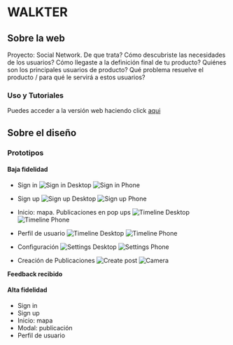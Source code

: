 # WALKTER #

## Sobre la web ##

Proyecto: Social Network. De que trata?
Cómo descubriste las necesidades de los usuarios? 
Cómo llegaste a la definición final de tu producto?
Quiénes son los principales usuarios de producto?
Qué problema resuelve el producto / para qué le servirá a estos usuarios?

### Uso y Tutoriales ###

Puedes acceder a la versión web haciendo click [aqui](https://dsandovalm.github.io/BOG002-social-network/src/index.html)

## Sobre el diseño ##

### Prototipos ###

#### Baja fidelidad ####

- Sign in
![Sign in Desktop](./src/images/figma/sn_ld_signin.png)
![Sign in Phone](./src/images/figma/sn_lp_signin.png)

- Sign up
![Sign up Desktop](./src/images/figma/sn_ld_signup.png)
![Sign up Phone](./src/images/figma/sn_lp_signup.png)

- Inicio: mapa. Publicaciones en pop ups
![Timeline Desktop](./src/images/figma/sn_ld_timeline.png)
![Timeline Phone](./src/images/figma/sn_lp_timeline.png)

- Perfil de usuario
![Timeline Desktop](./src/images/figma/sn_ld_profile.png)
![Timeline Phone](./src/images/figma/sn_lp_profile.png)

- Configuración
![Settings Desktop](./src/images/figma/sn_ld_settings.png)
![Settings Phone](./src/images/figma/sn_lp_settings.png)

- Creación de Publicaciones
![Create post](./src/images/figma/sn_lp_create.png)
![Camera](./src/images/figma/sn_lp_camera.png)


**Feedback recibido**

#### Alta fidelidad ####
- Sign in
- Sign up
- Inicio: mapa
- Modal: publicación
- Perfil de usuario
